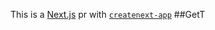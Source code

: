 This is a [Next.js](https://nextjs.org/) pr
with [`createnext-app`](https://github.com/vercel/et.js/tree/caary/ckages/reaenetap)
##GetT
